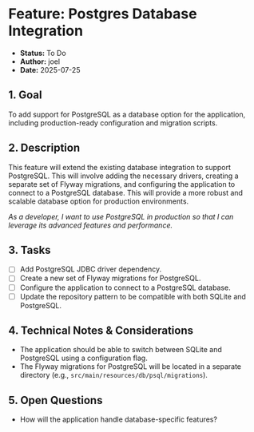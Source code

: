 # Feature: Postgres Database Integration

- **Status:** To Do
- **Author:** joel
- **Date:** 2025-07-25

## 1. Goal

To add support for PostgreSQL as a database option for the application, including production-ready configuration and migration scripts.

## 2. Description

This feature will extend the existing database integration to support PostgreSQL. This will involve adding the necessary drivers, creating a separate set of Flyway migrations, and configuring the application to connect to a PostgreSQL database. This will provide a more robust and scalable database option for production environments.

*As a developer, I want to use PostgreSQL in production so that I can leverage its advanced features and performance.*

## 3. Tasks

- [ ] Add PostgreSQL JDBC driver dependency.
- [ ] Create a new set of Flyway migrations for PostgreSQL.
- [ ] Configure the application to connect to a PostgreSQL database.
- [ ] Update the repository pattern to be compatible with both SQLite and PostgreSQL.

## 4. Technical Notes & Considerations

- The application should be able to switch between SQLite and PostgreSQL using a configuration flag.
- The Flyway migrations for PostgreSQL will be located in a separate directory (e.g., `src/main/resources/db/psql/migrations`).

## 5. Open Questions

- How will the application handle database-specific features?
